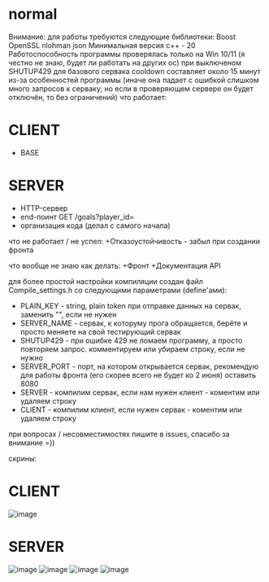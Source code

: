 # normal
Внимание: для работы требуются следующие библиотеки:
Boost
OpenSSL
nlohman json
Минимальная версия c++ - 20
Работоспособность программы проверялась только на Win 10/11 (я честно не знаю, будет ли работать на других ос)
при выключеном SHUTUP429 для базового сервака cooldown составляет около 15 минут из-за особенностей программы (иначе она падает с ошибкой слишком много запросов к серваку, но если в проверяющем сервере он будет отключён, то без ограничений)
что работает:

# CLIENT
  + BASE
# SERVER
  + HTTP-сервер
  + end-поинт GET /goals?player_id=<id>
  + организация кода (делал с самого начала)

что не работает / не успел:
+Отказоустойчивость - забыл при создании фронта

что вообще не знаю как делать:
+Фронт
+Документация API

для более простой настройки компиляции создан файл Compile_settings.h со следующими параметрами (define'ами):
+ PLAIN_KEY - string, plain token при отправке данных на сервак, заменить "", если не нужен
+ SERVER_NAME - сервак, к которуму прога обращается, берёте и просто меняете на свой тестирующий сервак
+ SHUTUP429 - при ошибке 429 не ломаем программу, а просто повторяем запрос. комментируем или убираем строку, если не нужно
+ SERVER_PORT - порт, на котором открывается сервак, рекомендую для работы фронта (его скорее всего не будет ко 2 июня) оставить 8080
+ SERVER - компилим сервак, если нам нужен клиент - коментим или удаляем строку
+ CLIENT - компилим клиент, если нужен сервак - коментим или удаляем строку

при вопросах / несовместимостях пишите в issues, спасибо за внимание =))

скрины:
# CLIENT


![image](https://github.com/user-attachments/assets/b55c9dad-1eaa-4f76-afe4-0355491e564f)


# SERVER


![image](https://github.com/user-attachments/assets/2eead37e-1657-438f-b24e-73ff5a7ff566)
![image](https://github.com/user-attachments/assets/95a7a160-d085-496a-9ef3-1daa1d83fc51)
![image](https://github.com/user-attachments/assets/505fa8df-e77d-4b8a-82ec-f1244af0d1cf)
![image](https://github.com/user-attachments/assets/2fbfa641-6e9b-426c-890c-86e45470a1e2)





